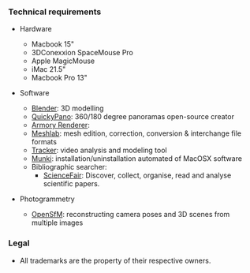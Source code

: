 ### Technical requirements

* Hardware
    - Macbook 15"
    - 3DConexxion SpaceMouse Pro
    - Apple MagicMouse
    - iMac 21.5"
    - Macbook Pro 13"

* Software
     - [Blender](https://www.blender.org/): 3D modelling 
     - [QuickyPano](https://github.com/sybrenstuvel/quickypano): 360/180 degree panoramas open-source creator
     - [Armory Renderer](https://armory3d.org/): 
     - [Meshlab](https://github.com/cnr-isti-vclab/meshlab/releases/): mesh edition, correction, conversion & interchange file formats
     - [Tracker](https://physlets.org/tracker/): video analysis and modeling tool
     - [Munki](https://www.munki.org/munki/): installation/uninstallation automated of MacOSX software
     - Bibliographic searcher:
       - [ScienceFair](https://github.com/sciencefair-land/sciencefair): Discover, collect, organise, read and analyse scientific papers.

* Photogrammetry
    - [OpenSfM](https://www.opensfm.org/): reconstructing camera poses and 3D scenes from multiple images

### Legal

* All trademarks are the property of their respective owners.
